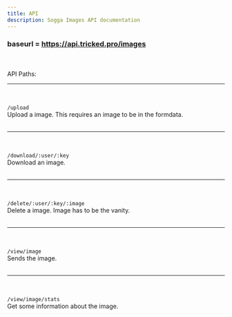 ```yaml
---
title: API
description: Sogga Images API documentation
---
```


### baseurl = https://api.tricked.pro/images

<br></br>
API Paths:

---

<br></br>
`/upload`  
Upload a image. This requires an image to be in the formdata.
<br></br>

---

<br></br>
`/download/:user/:key`  
Download an image.
<br></br>

---

<br></br>
`/delete/:user/:key/:image`  
Delete a image. Image has to be the vanity.
<br></br>

---

<br></br>
`/view/image`  
Sends the image.
<br></br>

---

<br></br>
`/view/image/stats`  
Get some information about the image.
<br></br>
